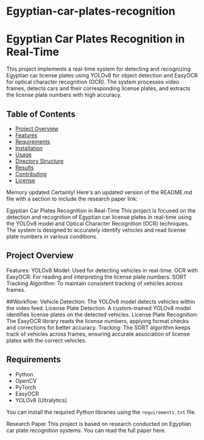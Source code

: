 # Egyptian-car-plates-recognition


# Egyptian Car Plates Recognition in Real-Time

This project implements a real-time system for detecting and recognizing Egyptian car license plates using YOLOv8 for object detection and EasyOCR for optical character recognition (OCR). The system processes video frames, detects cars and their corresponding license plates, and extracts the license plate numbers with high accuracy.

## Table of Contents

- [Project Overview](#project-overview)
- [Features](#features)
- [Requirements](#requirements)
- [Installation](#installation)
- [Usage](#usage)
- [Directory Structure](#directory-structure)
- [Results](#results)
- [Contributing](#contributing)
- [License](#license)


Memory updated
Certainly! Here's an updated version of the README.md file with a section to include the research paper link:

Egyptian Car Plates Recognition in Real-Time
This project is focused on the detection and recognition of Egyptian car license plates in real-time using the YOLOv8 model and Optical Character Recognition (OCR) techniques. The system is designed to accurately identify vehicles and read license plate numbers in various conditions.

## Project Overview
Features:
YOLOv8 Model: Used for detecting vehicles in real-time.
OCR with EasyOCR: For reading and interpreting the license plate numbers.
SORT Tracking Algorithm: To maintain consistent tracking of vehicles across frames.

##Workflow:
Vehicle Detection: The YOLOv8 model detects vehicles within the video feed.
License Plate Detection: A custom-trained YOLOv8 model identifies license plates on the detected vehicles.
License Plate Recognition: The EasyOCR library reads the license numbers, applying format checks and corrections for better accuracy.
Tracking: The SORT algorithm keeps track of vehicles across frames, ensuring accurate association of license plates with the correct vehicles.

## Requirements

- Python 
- OpenCV
- PyTorch
- EasyOCR
- YOLOv8 (Ultralytics)

You can install the required Python libraries using the `requirements.txt` file.

Research Paper
This project is based on research conducted on Egyptian car plate recognition systems. You can read the full paper here.

